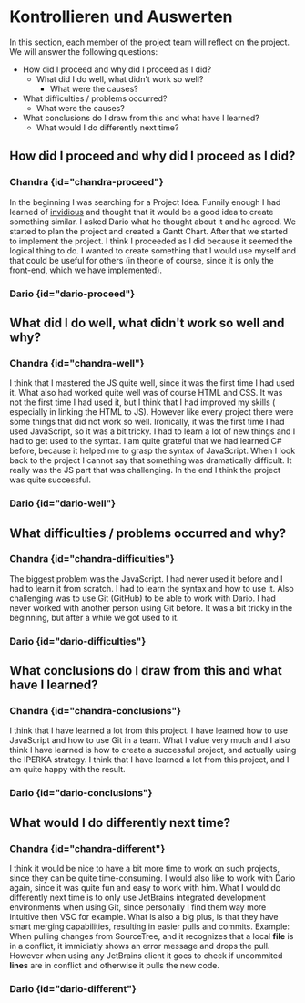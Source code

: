 # Kontrollieren und Auswerten

In this section, each member of the project team will reflect on the project. We will answer the following questions:

- How did I proceed and why did I proceed as I did?
    - What did I do well, what didn't work so well?
        - What were the causes?
- What difficulties / problems occurred?
    - What were the causes?
- What conclusions do I draw from this and what have I learned?
    - What would I do differently next time?

## How did I proceed and why did I proceed as I did?

### Chandra {id="chandra-proceed"}

In the beginning I was searching for a Project Idea. Funnily enough I had learned of [invidious](https://invidious.io/)
and thought that it would be a good idea to create something similar. I asked Dario what he thought about it and he
agreed. We started to plan the project and created a Gantt Chart. After that we started to implement the project.
I think I proceeded as I did because it seemed the logical thing to do. I wanted to create something that I would use
myself and that could be useful for others (in theorie of course, since it is only the front-end, which we have
implemented).

### Dario {id="dario-proceed"}

<yap></yap>

## What did I do well, what didn't work so well and why?

### Chandra {id="chandra-well"}

I think that I mastered the JS quite well, since it was the first time I had used it. What also had worked quite well
was of course HTML and CSS. It was not the first time I had used it, but I think that I had improved my skills (
especially in linking the HTML to JS).
However like every project there were some things that did not work so well. Ironically, it was the first time I had
used JavaScript, so it was a bit tricky. I had to learn a lot of new things and I had to get used to the syntax. I am
quite grateful that we had learned C# before, because it helped me to grasp the syntax of JavaScript. When I look back
to the project I cannot say that something was dramatically difficult. It really was the JS part that was challenging.
In the end I think the project was quite successful.

### Dario {id="dario-well"}

<yap></yap>

## What difficulties / problems occurred and why?

### Chandra {id="chandra-difficulties"}

The biggest problem was the JavaScript. I had never used it before and I had to learn it from scratch. I had to learn
the syntax and how to use it. Also challenging was to use Git (GitHub) to be able to work with Dario. I had never worked
with another person using Git before. It was a bit tricky in the beginning, but after a while we got used to it.

### Dario {id="dario-difficulties"}

<yap></yap>

## What conclusions do I draw from this and what have I learned?

### Chandra {id="chandra-conclusions"}

I think that I have learned a lot from this project. I have learned how to use JavaScript and how to use Git in a team.
What I value very much and I also think I have learned is how to create a successful project, and actually using the
IPERKA strategy. I think that I have learned a lot from this project, and I am quite happy with the result.

### Dario {id="dario-conclusions"}

<yap></yap>

## What would I do differently next time?

### Chandra {id="chandra-different"}

I think it would be nice to have a bit more time to work on such projects, since they can be quite time-consuming. I
would also like to work with Dario again, since it was quite fun and easy to work with him. What I would do differently
next time is to only use JetBrains integrated development environments when using Git, since personally I find them way
more intuitive then VSC for example. What is also a big plus, is that they have smart merging capabilities, resulting in
easier pulls and commits. Example:
When pulling changes from SourceTree, and it recognizes that a local **file** is in a conflict, it immidiatly shows an
error message and drops the pull.
However when using any JetBrains client it goes to check if uncommited **lines** are in conflict and otherwise it pulls
the new code.

### Dario {id="dario-different"}
